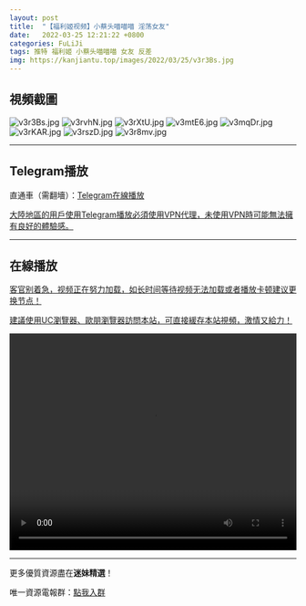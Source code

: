```yaml
---
layout: post
title:  "【福利姬视频】小蔡头喵喵喵 淫荡女友"
date:   2022-03-25 12:21:22 +0800
categories: FuLiJi
tags: 推特 福利姬 小蔡头喵喵喵 女友 反差
img: https://kanjiantu.top/images/2022/03/25/v3r3Bs.jpg
---
```



## 視頻截圖

![v3r3Bs.jpg](https://kanjiantu.top/images/2022/03/25/v3r3Bs.jpg)
![v3rvhN.jpg](https://kanjiantu.top/images/2022/03/25/v3rvhN.jpg)
![v3rXtU.jpg](https://kanjiantu.top/images/2022/03/25/v3rXtU.jpg)
![v3mtE6.jpg](https://kanjiantu.top/images/2022/03/25/v3mtE6.jpg)
![v3mqDr.jpg](https://kanjiantu.top/images/2022/03/25/v3mqDr.jpg)
![v3rKAR.jpg](https://kanjiantu.top/images/2022/03/25/v3rKAR.jpg)
![v3rszD.jpg](https://kanjiantu.top/images/2022/03/25/v3rszD.jpg)
![v3r8mv.jpg](https://kanjiantu.top/images/2022/03/25/v3r8mv.jpg)

* * *
## Telegram播放

直通車（需翻墻）：[Telegram在線播放](https://t.me/mimeijingxuan/294)

<u>大陸地區的用戶使用Telegram播放必須使用VPN代理，未使用VPN時可能無法擁有良好的體驗感。</u> 
* * *
## 在線播放
<u>客官别着急，视频正在努力加载，如长时间等待视频无法加载或者播放卡顿建议更换节点！</u>

<u>建議使用UC瀏覽器、歐朋瀏覽器訪問本站，可直接緩存本站視頻，激情又給力！</u>
<center><video src="https://cdn.publer.io/uploads/videos/6247eb87db279731bbdeaf63/eac574143825eaa3c110ddebdca46e03.mp4" width="100%" height="380px" controls="controls"></video></center>


* * *
更多優質資源盡在**迷妹精選**！

唯一資源電報群：[點我入群](https://t.me/mimeijingxuan)


